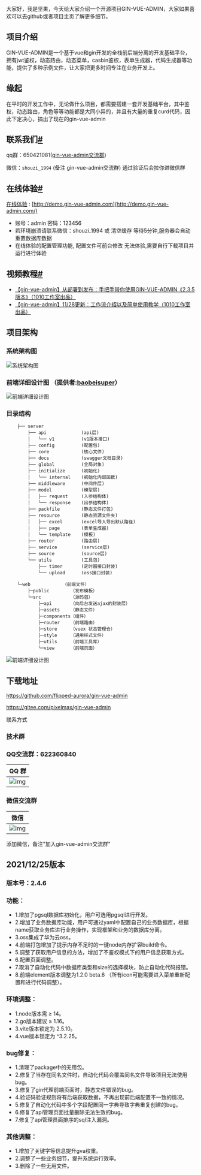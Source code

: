 

大家好，我是坚果，今天给大家介绍一个开源项目GIN-VUE-ADMIN，大家如果喜欢可以去github或者项目主页了解更多细节。

## 项目介绍

GIN-VUE-ADMIN是一个基于vue和gin开发的全栈前后端分离的开发基础平台，拥有jwt鉴权，动态路由，动态菜单，casbin鉴权，表单生成器，代码生成器等功能，提供了多种示例文件，让大家把更多时间专注在业务开发上。

## 缘起

在平时的开发工作中，无论做什么项目，都需要搭建一套开发基础平台，其中鉴权，动态路由，角色等等功能都是大同小异的，并且有大量的重复curd代码，因此下定决心，搞出了现在的gin-vue-admin

## 联系我们[#](https://www.gin-vue-admin.com/docs/#联系我们)

qq群：650421081([gin-vue-admin交流群](https://jq.qq.com/?_wv=1027&k=5cRp2f1R))

微信：`shouzi_1994` (备注 gin-vue-admin交流群) 通过验证后会拉你进微信群

## 在线体验[#](https://www.gin-vue-admin.com/docs/experience#在线体验)

[在线体验](http://demo.gin-vue-admin.com/) : [http://demo.gin-vue-admin.com](http://demo.gin-vue-admin.com/)

- 账号：admin 密码：123456
- 若环境崩溃请联系微信：shouzi_1994 或 清空缓存 等待5分钟,服务器会自动重置数据库数据
- 在线体验的配置管理功能, 配置文件可前台修改 无法体验,需要自行下载项目并运行进行体验

## 视频教程[#](https://www.gin-vue-admin.com/docs/base#视频教程)

- [【gin-vue-admin】从部署到发布：手把手带你使用GIN-VUE-ADMIN《2.3.5版本》（1010工作室出品）](https://www.bilibili.com/video/BV1fV411y7dT)
- [【gin-vue-admin】11/28更新：工作流介绍以及简单使用教学（1010工作室出品）](https://www.bilibili.com/video/BV1Ka411F7Ji)



##  项目架构

### 系统架构图

![系统架构图](https://luckly007.oss-cn-beijing.aliyuncs.com/images/gin-vue-admin.png)

### 前端详细设计图 （提供者:[baobeisuper](https://gitee.com/link?target=https%3A%2F%2Fgithub.com%2Fbaobeisuper)）

![前端详细设计图](https://luckly007.oss-cn-beijing.aliyuncs.com/images/naotu.png)

### 目录结构

```
    ├── server
        ├── api             (api层)
        │   └── v1          (v1版本接口)
        ├── config          (配置包)
        ├── core            (核心文件)
        ├── docs            (swagger文档目录)
        ├── global          (全局对象)                    
        ├── initialize      (初始化)                        
        │   └── internal    (初始化内部函数)                            
        ├── middleware      (中间件层)                        
        ├── model           (模型层)                    
        │   ├── request     (入参结构体)                        
        │   └── response    (出参结构体)                            
        ├── packfile        (静态文件打包)                        
        ├── resource        (静态资源文件夹)                        
        │   ├── excel       (excel导入导出默认路径)                        
        │   ├── page        (表单生成器)                        
        │   └── template    (模板)                            
        ├── router          (路由层)                    
        ├── service         (service层)                    
        ├── source          (source层)                    
        └── utils           (工具包)                    
            ├── timer       (定时器接口封装)                        
            └── upload      (oss接口封装)                        
    
    └─web            （前端文件）
        ├─public        （发布模板）
        └─src           （源码包）
            ├─api       （向后台发送ajax的封装层）
            ├─assets	（静态文件）
            ├─components（组件）
            ├─router	（前端路由）
            ├─store     （vuex 状态管理仓）
            ├─style     （通用样式文件）
            ├─utils     （前端工具库）
            └─view      （前端页面）
```

![前端详细设计图](https://www.gin-vue-admin.com/assets/images/naotu-6a2221047c930f3725e4af8fd814d7a7.png)

## 下载地址

https://github.com/flipped-aurora/gin-vue-admin

https://gitee.com/pixelmax/gin-vue-admin

联系方式

### 技术群

### QQ交流群：622360840

| QQ 群                                                        |
| ------------------------------------------------------------ |
| ![img](https://luckly007.oss-cn-beijing.aliyuncs.com/images/qq.jpg) |

### 微信交流群

| 微信                                                         |
| ------------------------------------------------------------ |
| ![img](https://luckly007.oss-cn-beijing.aliyuncs.com/images/qrjjz.png) |

添加微信，备注"加入gin-vue-admin交流群"

## 2021/12/25版本

### 版本号：2.4.6

### 功能：

- 1.增加了pgsql数据库初始化，用户可选用pgsql进行开发。
- 2.增加了业务数据库功能，用户可通过yaml中配置自己的业务数据库，根据name获取业务库进行业务操作，实现框架和业务的数据库分离。
- 3.oss集成了华为云oss。
- 4.前端打包增加了提示内存不足时的一键node内存扩容build命令。
- 5.调整了获取用户信息的方法，增加了不鉴权模式下的用户信息获取方式。
- 6.配置页面调整。
- 7.取消了自动化代码中数据库类型和size的选择模块，防止自动化代码报错。
- 8.前端element版本调整为1.2.0 beta.6 （所有icon可能需要进入菜单重新配置和进行代码调整）。

### 环境调整：

- 1.node版本需 ≥ 14。
- 2.go版本建议 ≥ 1.16。
- 3.vite版本锁定为 2.5.10。
- 4.vue版本锁定为 ^3.2.25。

### bug修复：

- 1.清理了package中的无用包。
- 2.修复了当存在同名文件时，自动化代码会覆盖同名文件导致项目无法使用 bug。
- 3.修复了gin代理前端页面时，静态文件错误的bug。
- 4.验证码验证规则将有后端获取数据，不再出现前后端配置不一致的情况。
- 5.修复了自动化代码中多个字段配置同一字典导致字典重复创建的bug。
- 6.修复了api管理页面批量删除无法生效的bug。
- 7.修复了api管理员面排序的sql注入漏洞。

### 其他调整：

- 1.增加了关键字等信息提升gva权重。
- 2.调整了一些业务细节，提升系统运行效率。
- 3.删除了一些无用文件。

